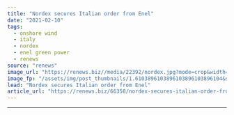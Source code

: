 ```yaml
---
title: "Nordex secures Italian order from Enel"
date: "2021-02-10"
tags: 
  - onshore wind
  - italy
  - nordex
  - enel green power
  - renews
source: "renews"
image_url: "https://renews.biz//media/22392/nordex.jpg?mode=crop&width=770&heightratio=0.6103896103896103896103896104&slimmage=true"
image_fp: "/assets/img/post_thumbnails/1.6103896103896103896103896104&slimmage=true"
lead: "Nordex secures Italian order from Enel"
article_url: "https://renews.biz/66358/nordex-secures-italian-order-from-enel/"
---
```


---
